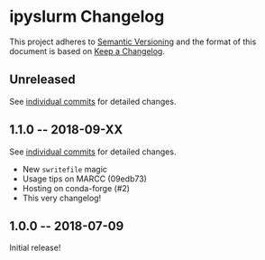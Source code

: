 # ipyslurm Changelog

This project adheres to [Semantic Versioning](http://semver.org/spec/v2.0.0.html)
and the format of this document is based on [Keep a Changelog](http://keepachangelog.com/en/1.0.0/).

## Unreleased
See [individual commits](https://github.com/auneri/ipyslurm/compare/v1.1.0...master) for detailed changes.

## 1.1.0 -- 2018-09-XX
See [individual commits](https://github.com/auneri/ipyslurm/compare/v1.0.0...v1.1.0) for detailed changes.

* New `swritefile` magic
* Usage tips on MARCC (09edb73)
* Hosting on conda-forge (#2)
* This very changelog!

## 1.0.0 -- 2018-07-09
Initial release!
